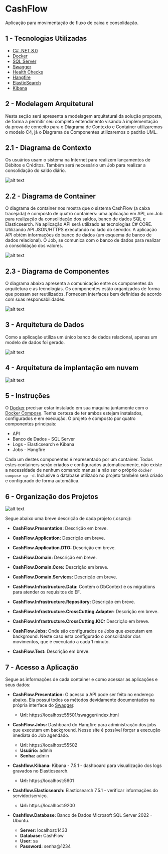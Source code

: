 # CashFlow
Aplicação para movimentação de fluxo de caixa e consolidação.


## 1 - Tecnologias Utilizadas

* [C# .NET 8.0](https://dotnet.microsoft.com/en-us/download/dotnet/8.0)
* [Docker](https://docs.docker.com/engine/reference/builder/)
* [SQL Server](https://www.microsoft.com/pt-br/sql-server/sql-server-downloads)
* [Swagger](https://swagger.io/)
* [Health Checks](https://learn.microsoft.com/pt-br/aspnet/core/host-and-deploy/health-checks?view=aspnetcore-8.0)
* [Hangfire](https://www.hangfire.io/)
* [ElasticSearch](https://www.elastic.co/pt/)
* [Kibana](https://www.elastic.co/pt/kibana/)


## 2 - Modelagem Arquitetural
Nesta seção será apresenta a modelagem arquitetural da solução proposta, de forma a permitir seu completo entendimento visando à implementação da prova de conceito para o Diagrama de Contexto e Container utilizaremos o modelo C4, já o Diagrama de Componentes utilizaremos o padrão UML.


## 2.1 - Diagrama de Contexto
Os usuários usam o sistema na Internet para realizem lançamentos de Débitos e Créditos. Também será necessário um Job para realizar a consolidação do saldo diário.

![alt text](https://github.com/DanielRibeiroArrais/CashFlow/blob/main/img/diagrama-contexto.png)


## 2.2 - Diagrama de Container
O diagrama de container nos mostra que o sistema CashFlow (a caixa tracejada) é composto de quatro containers: uma aplicação em API, um Job para realização da consolidação dos saldos, banco de dados SQL e Elasticsearch. Na aplicação API será utilizado as tecnologias C# CORE. Utilizando API JSON/HTTPS executando no lado do servidor. A aplicação API obtém informações do banco de dados (um esquema de banco de dados relacional). O Job, se comunica com o banco de dados para realizar a consolidação dos valores.

![alt text](https://github.com/DanielRibeiroArrais/CashFlow/blob/main/img/diagrama-container.png)

## 2.3 - Diagrama de Componentes
O diagrama abaixo apresenta a comunicação entre os componentes da arquitetura e as tecnologias. Os componentes estão organizados de forma que possam ser reutilizados. Fornecem interfaces bem definidas de acordo com suas responsabilidades.

![alt text](https://github.com/DanielRibeiroArrais/CashFlow/blob/main/img/diagrama-componentes.png)

## 3 - Arquitetura de Dados
Como a aplicação utiliza um único banco de dados relacional, apenas um modelo de dados foi gerado.

![alt text](https://github.com/DanielRibeiroArrais/CashFlow/blob/main/img/arquitetura-dados.png)

## 4 - Arquitetura de implantação em nuvem

![alt text](https://github.com/DanielRibeiroArrais/CashFlow/blob/main/img/implantacao-nuvem.png)


## 5 - Instruções
O [Docker](https://www.docker.com/get-started/) precisar estar instalado em sua máquina juntamente com o [Docker Compose](https://docs.docker.com/compose/install/). Tenha certeza de ter ambos estejam instalados, configurados e em execução. O projeto é composto por quatro componentes principais:

* API
* Banco de Dados - SQL Server
* Logs - Elasticsearch e Kibana
* Jobs - Hangfire 

Cada um destes componentes é representado por um container. Todos estes containers serão criados e configurados automaticamente, não existe a necessidade de nenhum comando manual a não ser o próprio `docker compose up -d`. Inclusive o database utilizado no projeto também será criado e configurado de forma automática.


## 6 - Organização dos Projetos

![alt text](https://github.com/DanielRibeiroArrais/CashFlow/blob/main/img/organizacao-projetos.png)


Segue abaixo uma breve descrição de cada projeto (.csproj):

- **CashFlow.Presentation:** Descrição em breve.

- **CashFlow.Application:** Descrição em breve.

- **CashFlow.Application.DTO:** Descrição em breve.

- **CashFlow.Domain:** Descrição em breve.

- **CashFlow.Domain.Core:** Descrição em breve.

- **CashFlow.Domain.Services:** Descrição em breve.

- **CashFlow.Infrastructure.Data:** Contém o DbContext e os migrations para atender os requisitos do EF.

- **CashFlow.Infrastructure.Repository:** Descrição em breve.

- **CashFlow.Infrastructure.CrossCutting.Adapter:** Descrição em breve.

- **CashFlow.Infrastructure.CrossCutting.IOC:** Descrição em breve.

- **CashFlow.Jobs:** Onde são configurados os Jobs que executam em background. Neste caso esta configurado o consolidador dos movimentos, que é executado a cada 1 minuto.

- **CashFlow.Test:** Descrição em breve.


## 7 - Acesso a Aplicação
Segue as informações de cada container e como acessar as aplicações e seus dados:

- **CashFlow.Presentation:** O acesso a API pode ser feito no endereço abaixo. Ela possui todos os métodos devidamente documentados na própria interface do [Swagger](https://swagger.io/).
  - **Url:** https://localhost:55501/swagger/index.html

- **CashFlow.Jobs:** Dashboard do Hangfire para administração dos jobs que executam em background. Nesse site é possível forçar a execução imediata do Job agendado.
  - **Url:** https://localhost:55502
  - **Usuário:** admin
  - **Senha:** admin

- **Cashflow.Kibana:** Kibana - 7.5.1 - dashboard para visualização dos logs gravados no Elasticsearch.
  - **Url:** https://localhost:5601

- **Cashflow.Elasticsearch:** Elasticsearch 7.5.1 - verificar informações do servidor/serviço.
  - **Url:** https://localhost:9200

- **Cashflow.Database:** Banco de Dados Microsoft SQL Server 2022 - Ubuntu.
  - **Server:** localhost:1433
  - **Database:** CashFlow
  - **User:** sa
  - **Password:** senha@1234